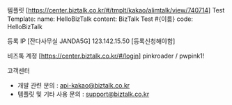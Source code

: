 
템플릿
[https://center.biztalk.co.kr/#/tmplt/kakao/alimtalk/view/740714]
Test Template:
name: HelloBizTalk
content: BizTalk Test #{이름} 
code: HelloBizTalk

등록 IP
[잔다사무실 JANDA5G] 123.142.15.50 [등록신청해야함]

비즈톡 계정
[https://center.biztalk.co.kr/#/login]
pinkroader / pwpink1!


고객센터
- 개발 관련 문의 : api-kakao@biztalk.co.kr
- 템플릿 및 기타 사용 문의 : support@biztalk.co.kr

